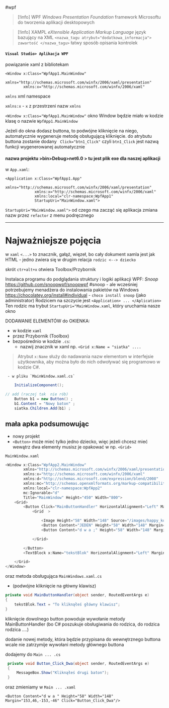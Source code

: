 #wpf

>[!info] WPF *Windows Presentation Foundation*
framework Microsoftu do tworzenia aplikacji desktopowych

>[!info] XAMPL *eXtensible Application Markup Language*
>język bazujący na XML
>`<nazwa_tagu atrybut="dodatkowa_informacja"> zawartość </nazwa_tagu>`
>łatwy sposób opisania kontrolek


#### `Visual Studio> Aplikacja WPF`

powiązanie xaml z bibliotekam 
```xaml
<Window x:Class="WpfApp1.MainWindow"
        xmlns="http://schemas.microsoft.com/winfx/2006/xaml/presentation"
        xmlns:x="http://schemas.microsoft.com/winfx/2006/xaml"
```
`xmlns` xml namespace

`xmlns:x`  - `x` z przestrzeni nazw `xmlns`

`<Window x:Class="WpfApp1.MainWindow"` okno Window będzie miało w kodzie klasę o nazwie `WpfApp1.MainWindow`

Jeżeli do okna dodasz buttona, to podwójne kliknięcie na niego, automatycznie wygeneruje metodę obsługującą kliknięcie.
do atrybutu buttona zostanie dodany ` Click="btn1_Click"` czyli `btn1_Click` jest nazwą funkcji wygenerowanej automatycznie
 
#### nazwa projektu >bin>Debug>net6.0 > tu jest plik exe dla naszej aplikacji

w `App.xaml`:
```xaml
<Application x:Class="WpfApp1.App"
             xmlns="http://schemas.microsoft.com/winfx/2006/xaml/presentation"
             xmlns:x="http://schemas.microsoft.com/winfx/2006/xaml"
             xmlns:local="clr-namespace:WpfApp1"
             StartupUri="MainWindow.xaml">

```

 `StartupUri="MainWindow.xaml">`  od czego ma zacząć się aplikacja
 zmiana nazw przez `refactor` z menu podręcznego

---
# Najważniejsze pojęcia

w `xaml` `<...>` to znacznik, gałąź, więzeł, bo cały dokument xamla jest jak HTML - jedno zwiera się w drugim
relacja `rodzic <--> dziecko`

skrót `ctr+alt+x` otwiera Toolbox/Przybornik

Instalaca programu do podglądania struktury i logiki aplikacji WPF: *Snoop* https://github.com/snoopwpf/snoopwpf
#snoop 
	- ale wcześniej potrzebujemy menadżera do instalowania pakietów na Windows https://chocolatey.org/install#individual
	- `choco install snoop` (jako administrator)
Rodzicem na szczycie jest `<Application> ... </Aplication>`
	Ten rodzic ma trybut `StartupUri="MainWindow.xaml`, który uruchamia nasze okno


DODAWANIE ELEMENTÓW do OKIENKA:
- w kodzie `xaml`
- przez Przybornik (Toolbox)
- bezpośrednio w kodzie `.cs`:
	- nazwij znacznik w xaml np. `<Grid x:Name = "siatka" ....`
 > Atrybut `x:Name` służy do nadawania nazw elementom w interfejsie użytkownika, aby można było do nich odwoływać się programowo w kodzie C#.

	 - w pliku `MainWindow.xaml.cs`
	  
```c#
	InitializeComponent();

// add (raczej tak  nie rób)
	Button b1 = new Button() ;
	b1.Content = "Nowy baton" ;
	siatka.Children.Add(b1) ;

```

## mała apka podsumowując
- nowy projekt
- `<Button>` może mieć tylko jedno dziecko, więc jeżeli chcesz mieć wewątrz dwa elementy musisz je opakować w np. `<Grid>`

`MainWindow.xaml`
```c#
<Window x:Class="WpfApp2.MainWindow"
        xmlns="http://schemas.microsoft.com/winfx/2006/xaml/presentation"
        xmlns:x="http://schemas.microsoft.com/winfx/2006/xaml"
        xmlns:d="http://schemas.microsoft.com/expression/blend/2008"
        xmlns:mc="http://schemas.openxmlformats.org/markup-compatibility/2006"
        xmlns:local="clr-namespace:WpfApp2"
        mc:Ignorable="d"
        Title="MainWindow" Height="450" Width="800">
    <Grid>
        <Button Click="MainButtonHandler" HorizontalAlignment="Left" Margin="140,56,0,0" VerticalAlignment="Top" Height="216" Width="504">
            <Grid  >

                <Image Height="58" Width="148" Source="/images/happy_kolor.jpg" Margin="5,-60,-5,60" />
                <Button Content="JEDEN" Height="58" Width="148" Margin="-126,46,126,-46"/>
                <Button Content="d w a ;" Height="58" Width="148" Margin="153,46,-153,-46"/>

            </Grid>

        </Button>
        <TextBlock x:Name="tekstBlok" HorizontalAlignment="Left" Margin="192,353,0,0" TextWrapping="Wrap" Text="TextBlock" VerticalAlignment="Top" Height="46" Width="116"/>

    </Grid>
</Window>

```

oraz metoda obsługująca `MainWindows.xaml.cs`
- (podwójne kliknięcie na główny klawisz)
```c#
private void MainButtonHandler(object sender, RoutedEventArgs e)
{
    tekstBlok.Text = "To kliknąłeś główny klawisz";
}
```

kliknięcie dowolnego button powoduje wywołanie metody MainButtonHandler (bo C# poszukuje obsługiwania do rodzica, do rodzica rodzica ....)

dodanie nowej metody, która będzie przypisana do wewnętrznego buttona wcale nie zatrzymije wywołani metody głównego buttona

dodajemy do `Main ... .cs`
```c#
 private void Button_Click_Dwa(object sender, RoutedEventArgs e)
 {
     MessageBox.Show("Kliknąłeś drugi baton");
 }
```

oraz zmieniamy w `Main ... .xaml`
```xaml
<Button Content="d w a " Height="58" Width="148" Margin="153,46,-153,-46" Click="Button_Click_Dwa"/>

```








